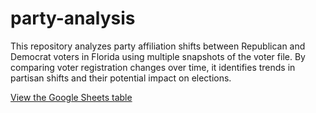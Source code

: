 # party-analysis
This repository analyzes party affiliation shifts between Republican and Democrat voters in Florida using multiple snapshots of the voter file. By comparing voter registration changes over time, it identifies trends in partisan shifts and their potential impact on elections.


[View the Google Sheets table](https://Borism1434.github.io/your-repo/table.html)
